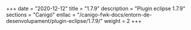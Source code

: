 +++
date        = "2020-12-12"
title       = "1.7.9"
description = "Plugin eclipse 1.7.9"
sections    = "Canigó"
enllac		= "/canigo-fwk-docs/entorn-de-desenvolupament/plugin-eclipse/1.7.9/"
weight		= 2
+++
